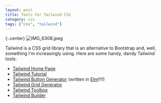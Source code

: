 ```yaml
---
layout: post
title: Tools for Tailwind CSS
category: css
tags: ["css", "tailwind"]
---
```

{:.center}
![IMG_6308.jpeg](/blog/assets/IMG_6308.jpeg)

Tailwind is a CSS grid library that is an alternative to Bootstrap and, well, something I'm increasingly using.  Here are some handy, dandy Tailwind tools:

* [Tailwind Home Page](https://tailwindcss.com/)
* [Tailwind Tutorial](https://medium.com/@mattburgess/getting-started-with-tailwindcss-3190def35361)
* [Tailwind Button Generator](https://hanneslund.github.io/elm-tailwind-button-maker/) (written in [Elm](https://elm-lang.org/)!!!!)
* [Tailwind Grid Generator](https://tailwindgrids.com/#/)
* [Tailwind Toolbox](https://www.tailwindtoolbox.com/)
* [Tailwind Builder](https://tailwind.build/)